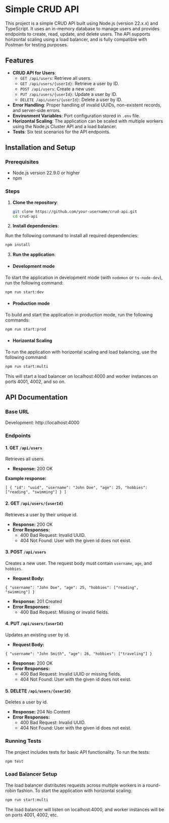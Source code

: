 # Simple CRUD API

This project is a simple CRUD API built using Node.js (version 22.x.x) and TypeScript. It uses an in-memory database to manage users and provides endpoints to create, read, update, and delete users. The API supports horizontal scaling using a load balancer, and is fully compatible with Postman for testing purposes.

## Features

- **CRUD API for Users**:
  - `GET /api/users`: Retrieve all users.
  - `GET /api/users/{userId}`: Retrieve a user by ID.
  - `POST /api/users`: Create a new user.
  - `PUT /api/users/{userId}`: Update a user by ID.
  - `DELETE /api/users/{userId}`: Delete a user by ID.
- **Error Handling**: Proper handling of invalid UUIDs, non-existent records, and server-side errors.
- **Environment Variables**: Port configuration stored in `.env` file.
- **Horizontal Scaling**: The application can be scaled with multiple workers using the Node.js Cluster API and a load balancer.
- **Tests**: Six test scenarios for the API endpoints.

## Installation and Setup

### Prerequisites

- Node.js version 22.9.0 or higher
- npm

### Steps

1. **Clone the repository**:

   ```bash
   git clone https://github.com/your-username/crud-api.git
   cd crud-api
   ```

2. **Install dependencies**:

Run the following command to install all required dependencies:

```bash
npm install
```

3. **Run the application**:

- #### Development mode

To start the application in development mode (with `nodemon` or `ts-node-dev`), run the following command:

```bash
npm run start:dev
```

- #### Production mode

To build and start the application in production mode, run the following commands:

```bash
npm run start:prod
```

- #### Horizontal Scaling

To run the application with horizontal scaling and load balancing, use the following command:

```bash
npm run start:multi
```

This will start a load balancer on localhost:4000 and worker instances on ports 4001, 4002, and so on.

## API Documentation

### Base URL

Development: http://localhost:4000

### Endpoints

#### 1. GET `/api/users`

Retrieves all users.

- **Response:** 200 OK

**Example response:**

```
[ { "id": "uuid", "username": "John Doe", "age": 25, "hobbies": ["reading", "swimming"] } ]
```

#### 2. GET `/api/users/{userId}`

Retrieves a user by their unique id.

- **Response:** 200 OK
- **Error Responses:**
  - 400 Bad Request: Invalid UUID.
  - 404 Not Found: User with the given id does not exist.

#### 3. POST `/api/users`

Creates a new user. The request body must contain `username`, `age`, and `hobbies`.

- **Request Body:**

```
{ "username": "John Doe", "age": 25, "hobbies": ["reading", "swimming"] }
```

- **Response:** 201 Created
- **Error Responses:**
  - 400 Bad Request: Missing or invalid fields.

#### 4. PUT `/api/users/{userId}`

Updates an existing user by id.

- **Request Body:**

```
{ "username": "John Smith", "age": 26, "hobbies": ["traveling"] }
```

- **Response:** 200 OK
- **Error Responses:**
  - 400 Bad Request: Invalid UUID or missing fields.
  - 404 Not Found: User with the given id does not exist.

#### 5. DELETE `/api/users/{userId}`

Deletes a user by id.

- **Response:** 204 No Content
- **Error Responses:**
  - 400 Bad Request: Invalid UUID.
  - 404 Not Found: User with the given id does not exist.

### Running Tests

The project includes tests for basic API functionality. To run the tests:

```bash
npm test
```

### Load Balancer Setup

The load balancer distributes requests across multiple workers in a round-robin fashion. To start the application with horizontal scaling:

```bash
npm run start:multi
```

The load balancer will listen on localhost:4000, and worker instances will be on ports 4001, 4002, etc.
